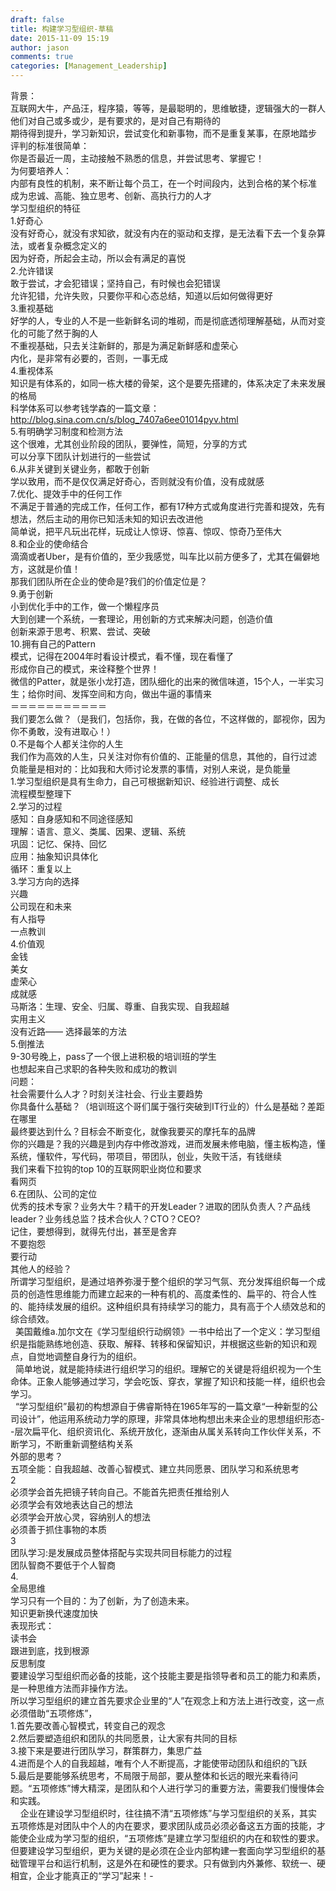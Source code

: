 ```yaml
---
draft: false
title: 构建学习型组织-草稿
date: 2015-11-09 15:19
author: jason
comments: true
categories: [Management_Leadership]
---
```

<div>背景：</div>
<div>互联网大牛，产品汪，程序猿，等等，是最聪明的，思维敏捷，逻辑强大的一群人</div>
<div>他们对自己或多或少，是有要求的，是对自己有期待的</div>
<div>期待得到提升，学习新知识，尝试变化和新事物，而不是重复某事，在原地踏步</div>
<div>评判的标准很简单：</div>
<div>你是否最近一周，主动接触不熟悉的信息，并尝试思考、掌握它！</div>
<div></div>
<div>为何要培养人：</div>
<div>内部有良性的机制，来不断让每个员工，在一个时间段内，达到合格的某个标准</div>
<div>成为忠诚、高能、独立思考、创新、高执行力的人才</div>
<div></div>
<div>学习型组织的特征</div>
<div>1.好奇心</div>
<div>没有好奇心，就没有求知欲，就没有内在的驱动和支撑，是无法看下去一个复杂算法，或者复杂概念定义的</div>
<div>因为好奇，所起会主动，所以会有满足的喜悦</div>
<div></div>
<div>2.允许错误</div>
<div>敢于尝试，才会犯错误；坚持自己，有时候也会犯错误</div>
<div>允许犯错，允许失败，只要你平和心态总结，知道以后如何做得更好</div>
<div></div>
<div>3.重视基础</div>
<div>好学的人，专业的人不是一些新鲜名词的堆砌，而是彻底透彻理解基础，从而对变化的可能了然于胸的人</div>
<div>不重视基础，只去关注新鲜的，那是为满足新鲜感和虚荣心</div>
<div>内化，是非常有必要的，否则，一事无成</div>
<div></div>
<div>4.重视体系</div>
<div>知识是有体系的，如同一栋大楼的骨架，这个是要先搭建的，体系决定了未来发展的格局</div>
<div>科学体系可以参考钱学森的一篇文章：<a href="http://blog.sina.com.cn/s/blog_7407a6ee01014pyv.html">http://blog.sina.com.cn/s/blog_7407a6ee01014pyv.html</a></div>
<div></div>
<div></div>
<div>5.有明确学习制度和检测方法</div>
<div>这个很难，尤其创业阶段的团队，要弹性，简短，分享的方式</div>
<div>可以分享下团队计划进行的一些尝试</div>
<div></div>
<div>6.从非关键到关键业务，都敢于创新</div>
<div>学以致用，而不是仅仅满足好奇心，否则就没有价值，没有成就感</div>
<div></div>
<div>7.优化、提效手中的任何工作</div>
<div>不满足于普通的完成工作，任何工作，都有17种方式或角度进行完善和提效，先有想法，然后主动的用你已知活未知的知识去改进他</div>
<div>简单说，把平凡玩出花样，玩成让人惊讶、惊喜、惊叹、惊奇乃至伟大</div>
<div></div>
<div>8.和企业的使命结合</div>
<div>滴滴或者Uber，是有价值的，至少我感觉，叫车比以前方便多了，尤其在偏僻地方，这就是价值！</div>
<div>那我们团队所在企业的使命是?我们的价值定位是？</div>
<div></div>
<div>9.勇于创新</div>
<div>小到优化手中的工作，做一个懒程序员</div>
<div>大到创建一个系统，一套理论，用创新的方式来解决问题，创造价值</div>
<div>创新来源于思考、积累、尝试、突破</div>
<div></div>
<div>10.拥有自己的Pattern</div>
<div>模式，记得在2004年时看设计模式，看不懂，现在看懂了</div>
<div>形成你自己的模式，来诠释整个世界！</div>
<div>微信的Patter，就是张小龙打造，团队细化的出来的微信味道，15个人，一半实习生；给你时间、发挥空间和方向，做出牛逼的事情来</div>
<div>＝＝＝＝＝＝＝＝＝＝＝</div>
<div>我们要怎么做？（是我们，包括你，我，在做的各位，不这样做的，鄙视你，因为你不勇敢，没有进取心！）</div>
<div></div>
<div>0.不是每个人都关注你的人生</div>
<div>我们作为高效的人生，只关注对你有价值的、正能量的信息，其他的，自行过滤</div>
<div>负能量是相对的：比如我和大师讨论发票的事情，对别人来说，是负能量</div>
<div></div>
<div>1.学习型组织是具有生命力，自己可根据新知识、经验进行调整、成长</div>
<div>流程模型整理下</div>
<div></div>
<div>2.学习的过程</div>
<div>感知：自身感知和不同途径感知</div>
<div>理解：语言、意义、类属、因果、逻辑、系统</div>
<div>巩固：记忆、保持、回忆</div>
<div>应用：抽象知识具体化</div>
<div>循环：重复以上</div>
<div></div>
<div>3.学习方向的选择</div>
<div>兴趣</div>
<div>公司现在和未来</div>
<div>有人指导</div>
<div>一点教训</div>
<div></div>
<div>4.价值观</div>
<div>金钱</div>
<div>美女</div>
<div>虚荣心</div>
<div>成就感</div>
<div>马斯洛：生理、安全、归属、尊重、自我实现、自我超越</div>
<div>实用主义</div>
<div></div>
<div>没有近路—— 选择最笨的方法</div>
<div></div>
<div>5.倒推法</div>
<div>9-30号晚上，pass了一个很上进积极的培训班的学生</div>
<div>也想起来自己求职的各种失败和成功的教训</div>
<div>问题：</div>
<div>社会需要什么人才？时刻关注社会、行业主要趋势</div>
<div>你具备什么基础？（培训班这个哥们属于强行突破到IT行业的）什么是基础？差距在哪里</div>
<div>最终要达到什么？目标会不断变化，就像我要买的摩托车的品牌</div>
<div>你的兴趣是？我的兴趣是到内存中修改游戏，进而发展未修电脑，懂主板构造，懂系统，懂软件，写代码，带项目，带团队，创业，失败干活，有钱继续</div>
<div></div>
<div>我们来看下拉钩的top 10的互联网职业岗位和要求</div>
<div></div>
<div>看网页</div>
<div></div>
<div>6.在团队、公司的定位</div>
<div>优秀的技术专家？业务大牛？精干的开发Leader？进取的团队负责人？产品线leader？业务线总监？技术合伙人？CTO？CEO?</div>
<div>记住，要想得到，就得先付出，甚至是舍弃</div>
<div></div>
<div>不要抱怨</div>
<div>要行动</div>
<div></div>
<div></div>
<div>其他人的经验？</div>
<div>所谓学习型组织，是通过培养弥漫于整个组织的学习气氛、充分发挥组织每一个成员的创造性思维能力而建立起来的一种有机的、高度柔性的、扁平的、符合人性的、能持续发展的组织。这种组织具有持续学习的能力，具有高于个人绩效总和的综合绩效。</div>
<div>  美国戴维a.加尔文在《学习型组织行动纲领》一书中给出了一个定义：学习型组织是指能熟练地创造、获取、解释、转移和保留知识，并根据这些新的知识和观点，自觉地调整自身行为的组织。</div>
<div>  简单地说，就是能持续进行组织学习的组织。理解它的关键是将组织视为一个生命体。正象人能够通过学习，学会吃饭、穿衣，掌握了知识和技能一样，组织也会学习。</div>
<div>  “学习型组织”最初的构想源自于佛睿斯特在1965年写的一篇文章“一种新型的公司设计”，他运用系统动力学的原理，非常具体地构想出未来企业的思想组织形态--层次扁平化、组织资讯化、系统开放化，逐渐由从属关系转向工作伙伴关系，不断学习，不断重新调整结构关系</div>
<div></div>
<div></div>
<div>外部的思考？</div>
<div>五项全能：自我超越、改善心智模式、建立共同愿景、团队学习和系统思考</div>
<div>2</div>
<div>必须学会首先把镜子转向自己。不能首先把责任推给别人</div>
<div>必须学会有效地表达自己的想法</div>
<div>必须学会开放心灵，容纳别人的想法</div>
<div>必须善于抓住事物的本质</div>
<div></div>
<div>3</div>
<div>团队学习:是发展成员整体搭配与实现共同目标能力的过程</div>
<div>团队智商不要低于个人智商</div>
<div></div>
<div>4.</div>
<div>全局思维</div>
<div></div>
<div>学习只有一个目的：为了创新，为了创造未来。</div>
<div>知识更新换代速度加快</div>
<div></div>
<div>表现形式：</div>
<div>读书会</div>
<div>跟进到底，找到根源</div>
<div>反思制度</div>
<div></div>
<div>要建设学习型组织而必备的技能，这个技能主要是指领导者和员工的能力和素质，是一种思维方法而非操作方法。</div>
<div>所以学习型组织的建立首先要求企业里的“人”在观念上和方法上进行改变，这一点必须借助“五项修炼”，</div>
<div>1.首先要改善心智模式，转变自己的观念</div>
<div>2.然后要塑造组织和团队的共同愿景，让大家有共同的目标</div>
<div>3.接下来是要进行团队学习，群策群力，集思广益</div>
<div>4.进而是个人的自我超越，唯有个人不断提高，才能使带动团队和组织的飞跃</div>
<div>5.最后是要能够系统思考，不局限于局部，要从整体和长远的眼光来看待问题。“五项修炼”博大精深，是团队和个人进行学习的重要方法，需要我们慢慢体会和实践。</div>
<div>    企业在建设学习型组织时，往往搞不清“五项修炼”与学习型组织的关系，其实五项修炼是对团队中个人的内在要求，要求团队成员必须必备这五方面的技能，才能使企业成为学习型的组织，“五项修炼”是建立学习型组织的内在和软性的要求。但要建设学习型组织，更为关键的是必须在企业内部构建一套面向学习型组织的基础管理平台和运行机制，这是外在和硬性的要求。只有做到内外兼修、软统一、硬相宜，企业才能真正的“学习”起来！-</div>
<div></div>
<div></div>
<div></div>

